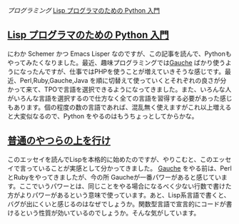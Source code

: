 *プログラミング* [Lisp プログラマのための Python 入門](http://www.unixuser.org/~euske/doc/python/python-lisp-j.html)
## [Lisp プログラマのための Python 入門](http://www.unixuser.org/~euske/doc/python/python-lisp-j.html)
にわか Schemer かつ Emacs Lisper なのですが、この記事を読んで、Pythonもやってみたくなりました。最近、趣味プログラミングでは[Gauche](http://www.shiro.dreamhost.com/scheme/gauche/index-j.html) ばかり使うようになったんですが、仕事ではPHPを使うことが増えていきそうな感じです。最近、Perl,Ruby,Gauche,Java を順に切替えて使っていくとそれぞれの良さが分かって来て、TPOで言語を選択できるようになってきました。また、いろんな人がいろんな言語を選択するので仕方なく全ての言語を習得する必要があった感じもあります。個の程度の数の言語であれば、混乱無く使えますがこれ以上増えると大変似なるので、Python をやるのはもうちょっとしてからかな。

## [普通のやつらの上を行け](http://www.shiro.dreamhost.com/scheme/trans/beating-the-averages-j.html)
このエッセイを読んでLispを本格的に始めたのですが、やりこむと、このエッセイで言っていることが実感として分かってきました。 [Gauche](http://www.shiro.dreamhost.com/scheme/gauche/index-j.html) をやる前は、PerlとRubyをやってきましたが、今の所 Gaucheが一番パワーがあると感じています。ここでいうパワーとは、同じことをやる場合になるべく少ない行数で書けた方がよりパワーがあるという意味で使っています。あと、Lisp系言語で書くと、バグが出にくいと感じるのはなぜでしょうか。関数型言語で宣言的にコードが書けるという性質が効いているのでしょうか。そんな気がしています。
